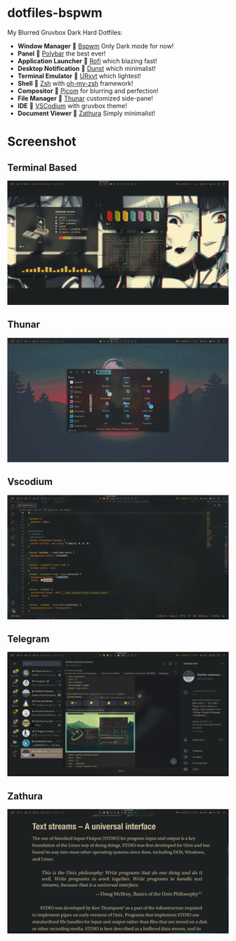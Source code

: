 # dotfiles-bspwm
My Blurred Gruvbox Dark Hard Dotfiles:

- **Window Manager** :bento: [Bspwm](https://github.com/baskerville/bspwm) Only Dark mode for now!
- **Panel** :blossom: [Polybar](https://github.com/polybar/polybar) the best ever!
- **Application Launcher** :rocket: [Rofi](https://github.com/davatorium/rofi) which blazing fast!
- **Desktop Notification** :bell: [Dunst](https://github.com/dunst-project/dunst) which minimalist!
- **Terminal Emulator** :leaves: [URxvt](http://software.schmorp.de/pkg/rxvt-unicode.html) which lightest!
- **Shell** :shell: [Zsh](https://zsh.org) with [oh-my-zsh](https://github.com/ohmyzsh/ohmyzsh) framework!
- **Compositor** :shaved_ice: [Picom](https://github.com/ibhagwan/picom-ibhagwan-git) for blurring and perfection!
- **File Manager** :file_folder: [Thunar](https://docs.xfce.org/xfce/thunar/start) customized side-pane!
- **IDE** :space_invader: [VSCodium](https://vscodium.com) with gruvbox theme!
- **Document Viewer** :ledger: [Zathura](https://pwmt.org/projects/zathura/) Simply minimalist!
# Screenshot
Terminal Based
---
![Neofetch - panes - cava - pipes2](https://github.com/neoryans/dotfiles-bspwm/blob/main/Screenshot/Screenshot-01%20Terminal.png?raw=true)

Thunar
---
![Thunar](https://github.com/neoryans/dotfiles-bspwm/blob/main/Screenshot/Screenshot-02%20Thunar.png?raw=true)

Vscodium
---
![VSCodium](https://github.com/neoryans/dotfiles-bspwm/blob/main/Screenshot/Screenshot-03%20VSCodium.png?raw=true)

Telegram
---
![Telegram](https://github.com/neoryans/dotfiles-bspwm/blob/main/Screenshot/Screenshot-04%20Telegram.png?raw=true)

Zathura
---
![Zathura](https://github.com/neoryans/dotfiles-bspwm/blob/main/Screenshot/Screenshot-05%20Zathura.png?raw=true)
